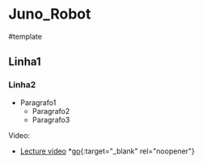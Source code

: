 # Juno_Robot

#template

## Linha1
### Linha2
* Paragrafo1
  * Paragrafo2
  * Paragrafo3

Video:
  * [Lecture video](https://www.youtube.com/watch?v=cjIHdSHa2zM&t=8s&ab_channel=FranciscoLopes)
  *[go](http://stackoverflow.com){:target="_blank" rel="noopener"}
  
